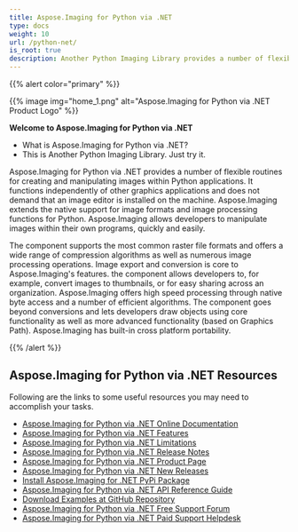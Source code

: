 ```yaml
---
title: Aspose.Imaging for Python via .NET
type: docs
weight: 10
url: /python-net/
is_root: true
description: Another Python Imaging Library provides a number of flexible routines for creating and manipulating images programmatically and does not need any image editor.
---
```


{{% alert color="primary" %}}

{{% image img="home_1.png" alt="Aspose.Imaging for Python via .NET Product Logo" %}}

**Welcome to Aspose.Imaging for Python via .NET**

- What is Aspose.Imaging for Python via .NET? 
- This is Another Python Imaging Library. Just try it.

Aspose.Imaging for Python via .NET provides a number of flexible routines for creating and manipulating images within Python applications. It functions independently of other graphics applications and does not demand that an image editor is installed on the machine. Aspose.Imaging extends the native support for image formats and image processing functions for Python. Aspose.Imaging allows developers to manipulate images within their own programs, quickly and easily.

The component supports the most common raster file formats and offers a wide range of compression algorithms as well as numerous image processing operations. Image export and conversion is core to Aspose.Imaging's features. the component allows developers to, for example, convert images to thumbnails, or for easy sharing across an organization. Aspose.Imaging offers high speed processing through native byte access and a number of efficient algorithms. The component goes beyond conversions and lets developers draw objects using core functionality as well as more advanced functionality (based on Graphics Path). Aspose.Imaging has built-in cross platform portability.

{{% /alert %}}

## **Aspose.Imaging for Python via .NET Resources**

Following are the links to some useful resources you may need to accomplish your tasks.

- [Aspose.Imaging for Python via .NET Online Documentation](https://docs.aspose.com/imaging/python-net/)
- [Aspose.Imaging for Python via .NET Features](https://docs.aspose.com/imaging/python-net/features/)
- [Aspose.Imaging for Python via .NET Limitations](https://docs.aspose.com/imaging/python-net/known-issues/)
- [Aspose.Imaging for Python via .NET Release Notes](https://releases.aspose.com/imaging/python-net/release-notes/)
- [Aspose.Imaging for Python via .NET Product Page](https://products.aspose.com/imaging/python-net/)
- [Aspose.Imaging for Python via .NET New Releases](https://releases.aspose.com/imaging/python-net/)
- [Install Aspose.Imaging for .NET PyPi Package](https://pypi.org/project/aspose-imaging-python-net/)
- [Aspose.Imaging for Python via .NET API Reference Guide](https://reference.aspose.com/imaging/python-net/)
- [Download Examples at GitHub Repository](https://github.com/aspose-imaging/Aspose.Imaging-for-Python-Net)
- [Aspose.Imaging for Python via .NET Free Support Forum](https://forum.aspose.com/c/imaging/14)
- [Aspose.Imaging for Python via .NET Paid Support Helpdesk](https://helpdesk.aspose.com/)
